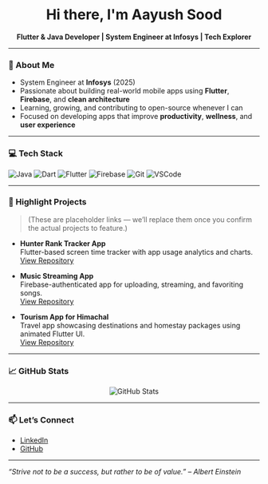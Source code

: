 <h1 align="center">Hi there, I'm Aayush Sood</h1>
<p align="center">
  <b>Flutter & Java Developer | System Engineer at Infosys | Tech Explorer</b>
</p>

---

### 🚀 About Me
- System Engineer at **Infosys** (2025)
- Passionate about building real-world mobile apps using **Flutter**, **Firebase**, and **clean architecture**
- Learning, growing, and contributing to open-source whenever I can
- Focused on developing apps that improve **productivity**, **wellness**, and **user experience**

---

### 💻 Tech Stack
![Java](https://img.shields.io/badge/Java-ED8B00?style=for-the-badge&logo=java&logoColor=white)
![Dart](https://img.shields.io/badge/Dart-0175C2?style=for-the-badge&logo=dart&logoColor=white)
![Flutter](https://img.shields.io/badge/Flutter-02569B?style=for-the-badge&logo=flutter&logoColor=white)
![Firebase](https://img.shields.io/badge/Firebase-FFCA28?style=for-the-badge&logo=firebase&logoColor=white)
![Git](https://img.shields.io/badge/Git-F05032?style=for-the-badge&logo=git&logoColor=white)
![VSCode](https://img.shields.io/badge/VSCode-007ACC?style=for-the-badge&logo=visual-studio-code&logoColor=white)

---

### 📱 Highlight Projects
> (These are placeholder links — we’ll replace them once you confirm the actual projects to feature.)

- **Hunter Rank Tracker App**  
  Flutter-based screen time tracker with app usage analytics and charts.  
  [View Repository](https://github.com/sood-aayush/hunter_rank_tracker)

- **Music Streaming App**  
  Firebase-authenticated app for uploading, streaming, and favoriting songs.  
  [View Repository](#)

- **Tourism App for Himachal**  
  Travel app showcasing destinations and homestay packages using animated Flutter UI.  
  [View Repository](#)

---

### 📈 GitHub Stats
<p align="center">
  <img src="https://github-readme-stats.vercel.app/api?username=sood-aayush&show_icons=true&theme=radical" alt="GitHub Stats" />
</p>

---

### 📫 Let’s Connect
- [LinkedIn](https://www.linkedin.com/in/sood-aayush)
- [GitHub](https://github.com/sood-aayush)

---

*“Strive not to be a success, but rather to be of value.” – Albert Einstein*
